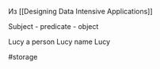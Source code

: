 Из [[Designing Data Intensive Applications]]

Subject - predicate - object

Lucy a person
Lucy name Lucy

#storage